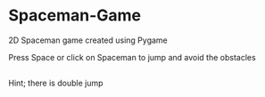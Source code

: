 # Spaceman-Game
2D Spaceman game created using Pygame

Press Space or click on Spaceman to jump and avoid the obstacles

##
Hint; there is double jump

